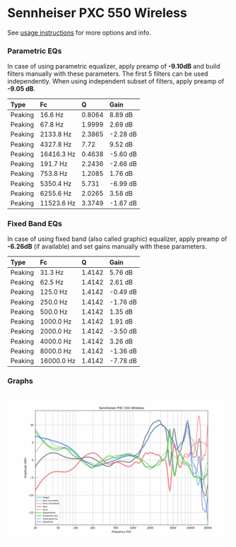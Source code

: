 # Sennheiser PXC 550 Wireless
See [usage instructions](https://github.com/jaakkopasanen/AutoEq#usage) for more options and info.

### Parametric EQs
In case of using parametric equalizer, apply preamp of **-9.10dB** and build filters manually
with these parameters. The first 5 filters can be used independently.
When using independent subset of filters, apply preamp of **-9.05 dB**.

| Type    | Fc         |      Q | Gain     |
|:--------|:-----------|:-------|:---------|
| Peaking | 16.6 Hz    | 0.8064 | 8.89 dB  |
| Peaking | 67.8 Hz    | 1.9999 | 2.69 dB  |
| Peaking | 2133.8 Hz  | 2.3865 | -2.28 dB |
| Peaking | 4327.8 Hz  | 7.72   | 9.52 dB  |
| Peaking | 16416.3 Hz | 0.4638 | -5.60 dB |
| Peaking | 191.7 Hz   | 2.2436 | -2.66 dB |
| Peaking | 753.8 Hz   | 1.2085 | 1.76 dB  |
| Peaking | 5350.4 Hz  | 5.731  | -6.99 dB |
| Peaking | 6255.6 Hz  | 2.0265 | 3.58 dB  |
| Peaking | 11523.6 Hz | 3.3749 | -1.67 dB |

### Fixed Band EQs
In case of using fixed band (also called graphic) equalizer, apply preamp of **-6.26dB**
(if available) and set gains manually with these parameters.

| Type    | Fc         |      Q | Gain     |
|:--------|:-----------|:-------|:---------|
| Peaking | 31.3 Hz    | 1.4142 | 5.76 dB  |
| Peaking | 62.5 Hz    | 1.4142 | 2.61 dB  |
| Peaking | 125.0 Hz   | 1.4142 | -0.49 dB |
| Peaking | 250.0 Hz   | 1.4142 | -1.76 dB |
| Peaking | 500.0 Hz   | 1.4142 | 1.35 dB  |
| Peaking | 1000.0 Hz  | 1.4142 | 1.91 dB  |
| Peaking | 2000.0 Hz  | 1.4142 | -3.50 dB |
| Peaking | 4000.0 Hz  | 1.4142 | 3.26 dB  |
| Peaking | 8000.0 Hz  | 1.4142 | -1.36 dB |
| Peaking | 16000.0 Hz | 1.4142 | -7.78 dB |

### Graphs
![](./Sennheiser%20PXC%20550%20Wireless.png)